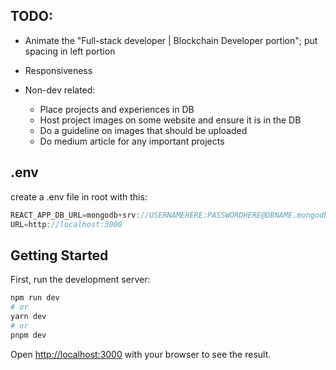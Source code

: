 ## TODO:

- Animate the "Full-stack developer | Blockchain Developer portion"; put spacing in left portion
- Responsiveness

- Non-dev related:
  - Place projects and experiences in DB
  - Host project images on some website and ensure it is in the DB
  - Do a guideline on images that should be uploaded
  - Do medium article for any important projects

## .env

create a .env file in root with this:

```Javascript
REACT_APP_DB_URL=mongodb+srv://USERNAMEHERE:PASSWORDHERE@DBNAME.mongodb.net/COLLECTIONNAME?retryWrites=true&w=majority
URL=http://localhost:3000
```

## Getting Started

First, run the development server:

```bash
npm run dev
# or
yarn dev
# or
pnpm dev
```

Open [http://localhost:3000](http://localhost:3000) with your browser to see the result.
